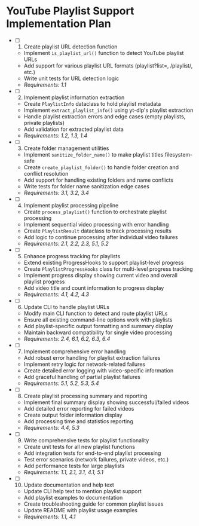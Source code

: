 # YouTube Playlist Support Implementation Plan

- [ ] 1. Create playlist URL detection function
  - Implement `is_playlist_url()` function to detect YouTube playlist URLs
  - Add support for various playlist URL formats (playlist?list=, /playlist/, etc.)
  - Write unit tests for URL detection logic
  - _Requirements: 1.1_

- [ ] 2. Implement playlist information extraction
  - Create `PlaylistInfo` dataclass to hold playlist metadata
  - Implement `extract_playlist_info()` using yt-dlp's playlist extraction
  - Handle playlist extraction errors and edge cases (empty playlists, private playlists)
  - Add validation for extracted playlist data
  - _Requirements: 1.2, 1.3, 1.4_

- [ ] 3. Create folder management utilities
  - Implement `sanitize_folder_name()` to make playlist titles filesystem-safe
  - Create `create_playlist_folder()` to handle folder creation and conflict resolution
  - Add support for handling existing folders and name conflicts
  - Write tests for folder name sanitization edge cases
  - _Requirements: 3.1, 3.2, 3.4_

- [ ] 4. Implement playlist processing pipeline
  - Create `process_playlist()` function to orchestrate playlist processing
  - Implement sequential video processing with error handling
  - Create `PlaylistResult` dataclass to track processing results
  - Add logic to continue processing after individual video failures
  - _Requirements: 2.1, 2.2, 2.3, 5.1, 5.2_

- [ ] 5. Enhance progress tracking for playlists
  - Extend existing ProgressHooks to support playlist-level progress
  - Create `PlaylistProgressHooks` class for multi-level progress tracking
  - Implement progress display showing current video and overall playlist progress
  - Add video title and count information to progress display
  - _Requirements: 4.1, 4.2, 4.3_

- [ ] 6. Update CLI to handle playlist URLs
  - Modify main CLI function to detect and route playlist URLs
  - Ensure all existing command-line options work with playlists
  - Add playlist-specific output formatting and summary display
  - Maintain backward compatibility for single video processing
  - _Requirements: 2.4, 6.1, 6.2, 6.3, 6.4_

- [ ] 7. Implement comprehensive error handling
  - Add robust error handling for playlist extraction failures
  - Implement retry logic for network-related failures
  - Create detailed error logging with video-specific information
  - Add graceful handling of partial playlist failures
  - _Requirements: 5.1, 5.2, 5.3, 5.4_

- [ ] 8. Create playlist processing summary and reporting
  - Implement final summary display showing successful/failed videos
  - Add detailed error reporting for failed videos
  - Create output folder information display
  - Add processing time and statistics reporting
  - _Requirements: 4.4, 5.3_

- [ ] 9. Write comprehensive tests for playlist functionality
  - Create unit tests for all new playlist functions
  - Add integration tests for end-to-end playlist processing
  - Test error scenarios (network failures, private videos, etc.)
  - Add performance tests for large playlists
  - _Requirements: 1.1, 2.1, 3.1, 4.1, 5.1_

- [ ] 10. Update documentation and help text
  - Update CLI help text to mention playlist support
  - Add playlist examples to documentation
  - Create troubleshooting guide for common playlist issues
  - Update README with playlist usage examples
  - _Requirements: 1.1, 4.1_